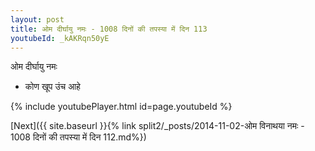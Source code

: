 ```yaml
---
layout: post
title: ओम दीर्घायु नमः - 1008 दिनों की तपस्या में दिन 113
youtubeId: _kAKRqn50yE
---
```

 
 
 ओम दीर्घायु नमः  
 
 -  कोण खूप उंच आहे 
 
  
 
  
 
 
 
 
 
 


{% include youtubePlayer.html id=page.youtubeId %}
 
[Next]({{ site.baseurl }}{% link  split2/_posts/2014-11-02-ओम विनाथया नमः - 1008 दिनों की तपस्या में दिन 112.md%})
 
